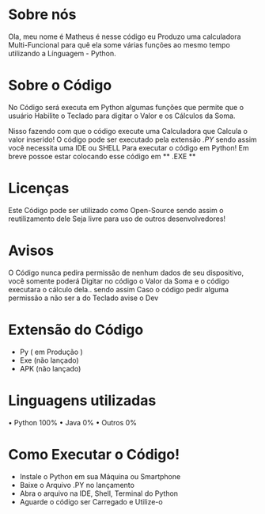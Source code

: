 # Sobre nós

Ola, meu nome é Matheus é nesse código eu Produzo uma calculadora
Multi-Funcional para quê ela some várias funções ao mesmo tempo utilizando a
Línguagem - Python.

# Sobre o Código

No Código será executa em Python algumas funções que permite que o usuário
Habilite o Teclado para digitar o Valor e os Cálculos da Soma.

Nisso fazendo com que o código execute uma Calculadora que Calcula o valor inserido!
O código pode ser executado pela extensão *.PY* sendo assim você necessita uma IDE ou SHELL 
Para executar o código em Python! Em breve possoe estar colocando esse código em ** .EXE **

# Licenças

Este Código pode ser utilizado como Open-Source sendo assim o reutilizamento dele
Seja livre para uso de outros desenvolvedores!

# Avisos

O Código nunca pedira permissão de nenhum dados de seu dispositivo, você somente poderá
Digitar no código o Valor da Soma e o código executara o cálculo dela.. sendo assim
Caso o código pedir alguma permissão a não ser a do Teclado avise o Dev

# Extensão do Código

- Py ( em Produção )
- Exe (não lançado)
- APK (não lançado)

# Linguagens utilizadas

• Python 100%
• Java 0%
• Outros 0%

# Como Executar o Código!

- Instale o Python em sua Máquina ou Smartphone
- Baixe o Arquivo .PY no lançamento
- Abra o arquivo na IDE, Shell, Terminal do Python
- Aguarde o código ser Carregado e Utilize-o

